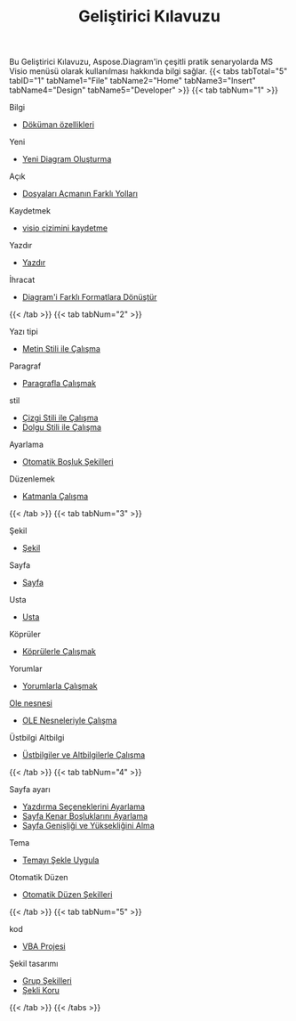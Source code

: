 ﻿---
title: Geliştirici Kılavuzu
type: docs
weight: 50
url: /tr/net/developer-guide/
---
Bu Geliştirici Kılavuzu, Aspose.Diagram'in çeşitli pratik senaryolarda MS Visio menüsü olarak kullanılması hakkında bilgi sağlar.
{{< tabs tabTotal="5" tabID="1" tabName1="File" tabName2="Home" tabName3="Insert" tabName4="Design" tabName5="Developer" >}}
{{< tab tabNum="1" >}}
<div class="row">
    <div class="col-md-6">
        <p>Bilgi</p>
        <ul>
            <li><a href="/diagram/tr/net/document-properties/">Döküman özellikleri</a></li>
        </ul>
        <p>Yeni</p>
        <ul>
            <li><a href="/diagram/tr/net/your-first-aspose-diagram-application-hello-world/#code-sample-creating-a-new-diagram">Yeni Diagram Oluşturma</a></li>
        </ul>
        <p>Açık</p>
        <ul>
            <li><a href="/diagram/tr/net/open-visio-document/">Dosyaları Açmanın Farklı Yolları</a></li>
       </ul>
        <p>Kaydetmek</p>
        <ul>
            <li><a href="/diagram/tr/net/save-visio-document/">visio çizimini kaydetme</a></li>
        </ul>
    </div>
    <div class="col-md-6">
	   <p>Yazdır</p>
        <ul>
            <li><a href="/diagram/tr/net/working-with-print/">Yazdır</a></li>
        </ul>
        <p>İhracat</p>
        <ul>
            <li><a href="/diagram/tr/net/converting/">Diagram'i Farklı Formatlara Dönüştür</a></li>
        </ul>
    </div>
</div>
{{< /tab >}}
{{< tab tabNum="2" >}}
<div class="row">
    <div class="col-md-6">
        <p>Yazı tipi</p>
        <ul>
		        <li><a href="/diagram/tr/net/working-with-text/">Metin Stili ile Çalışma</a></li>
        </ul>
       <p>Paragraf</p>
        <ul>
		        <li><a href="/diagram/tr/net/working-with-shapes-paragraph/">Paragrafla Çalışmak</a></li>
        </ul>
       <p>stil</p>
        <ul>
					 <li><a href="/diagram/tr/net/set-visio-shape-s-xform-line-and-fill-data/">Çizgi Stili ile Çalışma</a></li>
					 <li><a href="/diagram/tr/net/set-visio-shape-s-xform-line-and-fill-data/">Dolgu Stili ile Çalışma</a></li>
        </ul>  
        <p>Ayarlama</p>
        <ul>
					 <li><a href="/diagram/tr/net/auto-space-a-collection-of-shapes-in-the-visio-page/">Otomatik Boşluk Şekilleri</a></li>
        </ul>  
        <p>Düzenlemek</p>
        <ul>
            <li><a href="/diagram/tr/net/working-with-layers/">Katmanla Çalışma</a></li>
        </ul>                
    </div>
</div>
{{< /tab >}}
{{< tab tabNum="3" >}}
<div class="row">
    <div class="col-md-6">
        <p>Şekil</p>
        <ul>
            <li><a href="/diagram/tr/net/add-retrieve-copy-and-read-visio-shape-data/">Şekil</a></li>
        </ul>
        <ul>
        </ul>
        <p>Sayfa</p>
        <ul>
            <li><a href="/diagram/tr/net/retrieve-get-copy-and-insert-a-page/">Sayfa</a></li>
        </ul>
        <p>Usta</p>    
        <ul>
            <li><a href="/diagram/tr/net/working-with-masters/">Usta</a></li>
        </ul>
		   <p>Köprüler</p>
        <ul>
            <li><a href="/diagram/tr/net/working-with-hyperlinks/">Köprülerle Çalışmak</a></li>
        </ul>
        <p>Yorumlar</p>
        <ul>
            <li><a href="/diagram/tr/net/working-with-comments/">Yorumlarla Çalışmak</a></li>
        </ul>       
    </div>
    <div class="col-md-6">       
        <p><a href="/diagram/tr/net/ole-objects-in-visio-diagram/">Ole nesnesi</a></p>
        <ul>
            <li><a href="/diagram/tr/net/manipulate-the-embedded-ole-objects-in-visio-diagram/">OLE Nesneleriyle Çalışma</a></li>
        </ul>     
        <p>Üstbilgi Altbilgi</p>
        <ul>
        <li><a href="/diagram/tr/net/working-with-headers-and-footers/">Üstbilgiler ve Altbilgilerle Çalışma</a></li>
        </ul>
    </div>
</div>
{{< /tab >}}
{{< tab tabNum="4" >}}
<div class="row">
    <div class="col-md-6">
        <p>Sayfa ayarı</p>
        <ul>
            <li><a href="/diagram/tr/net/setting-print-options/">Yazdırma Seçeneklerini Ayarlama</a></li>
            <li><a href="/diagram/tr/net/setting-margins/">Sayfa Kenar Boşluklarını Ayarlama</a></li>
            <li><a href="/diagram/tr/net/get-paper-width-and-height-of-page/">Sayfa Genişliği ve Yüksekliğini Alma</a></li>
        </ul>    
        <p>Tema</p>
        <ul>
            <li><a href="/diagram/tr/net/apply-theme-to-shape/">Temayı Şekle Uygula</a></li>
        </ul>
       <p>Otomatik Düzen</p>
        <ul>
            <li><a href="/diagram/tr/net/create-update-layout-and-auto-fit-shapes/">Otomatik Düzen Şekilleri</a></li>
        </ul>     
    </div>
</div>
{{< /tab >}}
{{< tab tabNum="5" >}}
<div class="row">
    <div class="col-md-6">
        <p>kod</p>
        <ul>
         <li><a href="/diagram/tr/net/working-with-vbaproject/">VBA Projesi</a></li>
        </ul>
        <p>Şekil tasarımı</p>
        <ul>
         <li><a href="/diagram/tr/net/group-convert-and-verify-shapes/#Group Shapes Programming Sample">Grup Şekilleri</a></li>
         <li><a href="/diagram/tr/net/working-with-protection/">Şekli Koru</a></li>
        </ul>        
    </div>
</div>
{{< /tab >}}
{{< /tabs >}}


